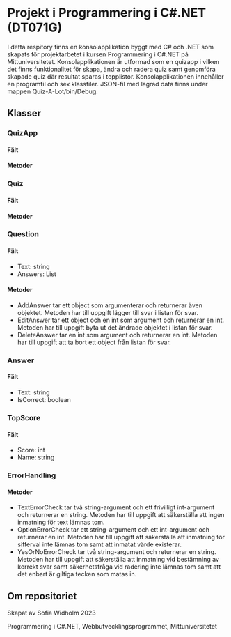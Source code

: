 # Projekt i Programmering i C#.NET (DT071G)
I detta respitory finns en konsolapplikation byggt med C# och .NET som skapats för projektarbetet i kursen Programmering i C#.NET på Mittuniversitetet. 
Konsolapplikationen är utformad som en quizapp i vilken det finns funktionalitet för skapa, ändra och radera quiz samt genomföra skapade quiz där resultat sparas i topplistor. 
Konsolapplikationen innehåller en programfil och sex klassfiler. JSON-fil med lagrad data finns under mappen Quiz-A-Lot/bin/Debug.

## Klasser

### QuizApp ###
#### Fält ####
#### Metoder ####

### Quiz ###
#### Fält ####
#### Metoder ####

### Question ###
#### Fält ####
- Text: string
- Answers: List
#### Metoder ####
- AddAnswer tar ett object som argumenterar och returnerar även objektet. Metoden har till uppgift lägger till svar i listan för svar.
- EditAnswer tar ett object och en int som argument och returnerar en int. Metoden har till uppgift byta ut det ändrade objektet i listan för svar.
- DeleteAnswer tar en int som argument och returnerar en int. Metoden har till uppgift att ta bort ett object från listan för svar.

### Answer ###
#### Fält ####
- Text: string
- IsCorrect: boolean

### TopScore ###
#### Fält ####
- Score: int
- Name: string

### ErrorHandling ###
#### Metoder ####
- TextErrorCheck tar två string-argument och ett frivilligt int-argument och returnerar en string. Metoden har till uppgift att säkerställa att ingen inmatning för text lämnas tom.
- OptionErrorCheck tar ett string-argument och ett int-argument och returnerar en int. Metoden har till uppgift att säkerställa att inmatning för sifferval inte lämnas tom samt att inmatat värde existerar.
- YesOrNoErrorCheck tar två string-argument och returnerar en string. Metoden har till uppgift att säkerställa att inmatning vid bestämning av korrekt svar samt säkerhetsfråga vid radering inte lämnas tom samt att det enbart är giltiga tecken som matas in.


## Om repositoriet
Skapat av Sofia Widholm 2023

Programmering i C#.NET, Webbutvecklingsprogrammet, Mittuniversitetet
